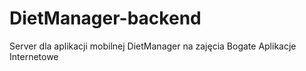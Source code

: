 # DietManager-backend
Server dla aplikacji mobilnej DietManager na zajęcia Bogate Aplikacje Internetowe
